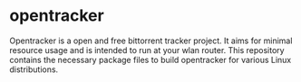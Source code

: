 opentracker
=====================

Opentracker is a open and free bittorrent tracker project. It aims for minimal resource usage and is intended to run at your wlan router. This repository contains the necessary package files to build opentracker for various Linux distributions.